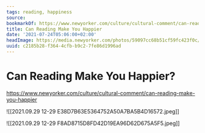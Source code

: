 ```yaml
---
tags: reading, happiness
source:
bookmarkOf: https://www.newyorker.com/culture/cultural-comment/can-reading-make-you-happier
title: Can Reading Make You Happier
date: '2021-07-24T05:06:00+02:00'
headImage: https://media.newyorker.com/photos/59097cc68b51cf59fc423f0c/16:9/w_1280,c_limit/Dovey-Can-Reading-Make-Us-Feel-Better.jpg
uuid: c2185b28-f364-4cfb-b9c2-7fe86d1996ad
---
```


# Can Reading Make You Happier?
https://www.newyorker.com/culture/cultural-comment/can-reading-make-you-happier

![[2021.09.29 12-29 E38D7B63E5364752A50A7BA5B4D16572.jpeg]]

![[2021.09.29 12-29 F8AD8715D8FD42D19EA96D62D675A5F5.jpeg]]
